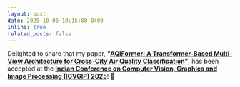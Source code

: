 ```yaml
---
layout: post
date: 2025-10-06 10:15:00-0400
inline: true
related_posts: false
---
```


Delighted to share that my paper, **"[AQIFormer: A Transformer-Based Multi-View Architecture for Cross-City Air Quality Classification](#)"**, has been accepted at the **[Indian Conference on Computer Vision, Graphics and Image Processing (ICVGIP) 2025](https://icvgip.in/)**! 🎉  


